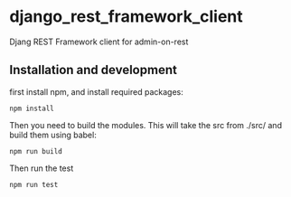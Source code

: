 # django_rest_framework_client
Djang REST Framework client for admin-on-rest


## Installation and development

first install npm, and install required packages:

    npm install


Then you need to build the modules. This will take the src from ./src/ and build them using babel:

    npm run build

Then run the test

    npm run test
